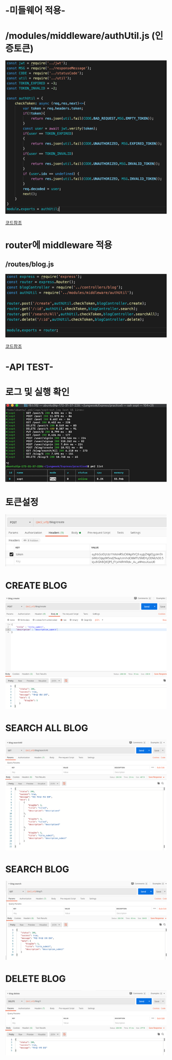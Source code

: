 -미들웨어 적용-
============
# /modules/middleware/authUtil.js (인증토큰)
![/modules/middleware/authUtil.js (인증토큰)](./img/authUtil.png)

[코드참조](https://github.com/our-sopt-server-team6/jungwook/blob/master/Express/practice5/modules/middleware/authUtil.js)
# router에 middleware 적용
## /routes/blog.js
![/routes/blog.js](./img/blog.png)

[코드참조](https://github.com/our-sopt-server-team6/jungwook/blob/master/Express/practice5/routes/blog.js)

-API TEST-
============
# 로그 및 실행 확인
![로그 및 실행 확인](./img/pm2.png)

# 토큰설정
![토큰설정](./img/token.png)

# CREATE BLOG
![create blog](./img/create.png)

# SEARCH ALL BLOG
![searchAll blog](./img/searchAll.png)

# SEARCH BLOG
![search blog](./img/search.png)

# DELETE BLOG
![delete blog](./img/delete.png)
